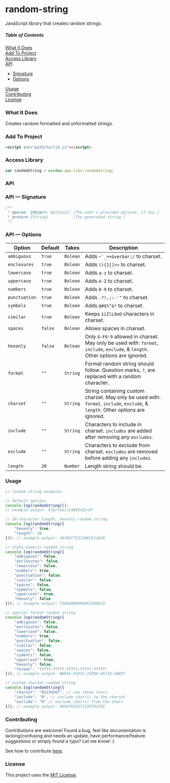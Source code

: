 # random-string

JavaScript library that creates random strings.

##### Table of Contents

[What It Does](#what-it-does)  
[Add To Project](#add-to-project)  
[Access Library](#access-library)  
[API](#api)  
* [Signature](#signature-api)  
* [Options](#options-api)  

[Usage](#usage)  
[Contributing](#contributing)  
[License](#license)  

<a name="what-it-does"></a>
### What It Does

Creates random formatted and unformatted strings.

<a name="add-to-project"></a>
### Add To Project

```html
<script src="path/to/lib.js"></script>
```

<a name="access-library"></a>
### Access Library

```js
var randomString = window.app.libs.randomString;
```

<a name="api"></a>
### API

<a name="signature-api"></a>
### API &mdash; Signature

```js
/**
 * @param  {Object: Optional} [The user's provided options, if any.]
 * @return {String}           [The generated string.]
 */
```

<a name="options-api"></a>
### API &mdash; Options

Option | Default | Takes | Description
----- | ----- | ----- | ----- |
`ambiguous` | `true` | `Bolean` | Adds <code>~`_=+\&verbar;/</code> to charset.
`enclosures` | `true` | `Bolean` | Adds `(){}[]<>` to charset.
`lowercase` | `true` | `Bolean` | Adds `a-z` to charset.
`uppercase` | `true` | `Bolean` | Adds `A-Z` to charset.
`numbers` | `true` | `Bolean` | Adds `0-9` to charset.
`punctuation` | `true` | `Bolean` | Adds `.?!,;:-'"` to charset.
`symbols` | `true` | `Bolean` | Adds `@#$%^&*` to charset.
`similar` | `true` | `Bolean` | Keeps `1iIlL0oO` characters in charset.
`spaces` | `false` | `Bolean` | Allows spaces in charset.
`hexonly` | `false` | `Bolean` | Only `A-F0-9` allowed in charset. May only be used with: `format`, `include`, `exclude`, & `length`. Other options are ignored.
`format` | `""` | `String` | Format random string should follow. Question marks, `?`, are replaced with a random character.
`charset` | `""` | `String` | String containing custom charset. May only be used with: `format`, `include`, `exclude`, & `length`. Other options are ignored.
`include` | `""` | `String` | Characters to include in charset. `includes` are added after removing any `excludes`.
`exclude` | `""` | `String` | Characters to exclude from charset. `excludes` are removed before adding any `includes`.
`length` | `20` | `Number` | Length string should be.

<a name="usage"></a>
### Usage

```js
// random string examples

// default options
console.log(randomString());
// example output: k7pr+k$[<[dA8IxE2<R*

// 20 character length, hexonly random string
console.log(randomString({
    "hexonly": true,
    "length": 20
})); // example output: 2A7AFC753320ECE14A28

// alpha-numeric random string
console.log(randomString({
    "ambiguous": false,
    "enclosures": false,
    "lowercase": false,
    "numbers": true,
    "punctuation": false,
    "similar": false,
    "spaces": false,
    "symbols": false,
    "uppercase": true,
    "hexonly": false
})); // example output: T3AGURN84R49KZJ89ECQ

// special format random string
console.log(randomString({
    "ambiguous": false,
    "enclosures": false,
    "lowercase": false,
    "numbers": true,
    "punctuation": false,
    "similar": false,
    "spaces": false,
    "symbols": false,
    "uppercase": true,
    "hexonly": false,
    "format": "?????-?????-?????-?????-?????"
})); // example output: NWE4S-FSX3C-2SPQA-GPJJ8-UABVT

// custom charset random string
console.log(randomString({
    "charset": "01234567", // use these chars
    "include": "9", // include char(s) to the charset
    "exclude": "0" // exclude char(s) from the chars
})); // example output: 46947632571726792192
```

<a name="contributing"></a>
### Contributing

Contributions are welcome! Found a bug, feel like documentation is lacking/confusing and needs an update, have performance/feature suggestions or simply found a typo? Let me know! :)

See how to contribute [here](https://github.com/cgabriel5/random-string/blob/master/CONTRIBUTING.md).

<a name="license"></a>
### License

This project uses the [MIT License](https://github.com/cgabriel5/random-string/blob/master/LICENSE.txt).